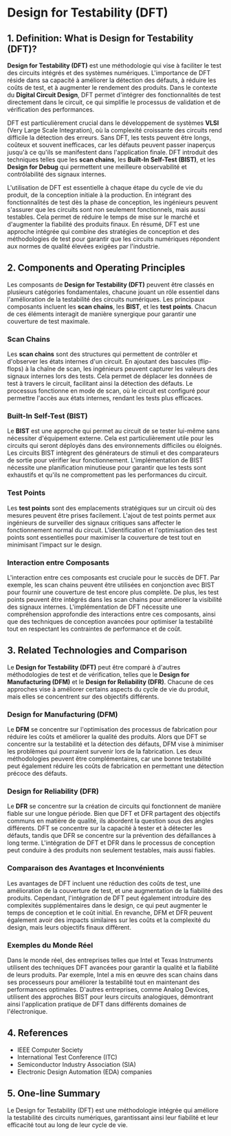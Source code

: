 # Design for Testability (DFT)

## 1. Definition: What is **Design for Testability (DFT)**?

**Design for Testability (DFT)** est une méthodologie qui vise à faciliter le test des circuits intégrés et des systèmes numériques. L'importance de DFT réside dans sa capacité à améliorer la détection des défauts, à réduire les coûts de test, et à augmenter le rendement des produits. Dans le contexte du **Digital Circuit Design**, DFT permet d'intégrer des fonctionnalités de test directement dans le circuit, ce qui simplifie le processus de validation et de vérification des performances.

DFT est particulièrement crucial dans le développement de systèmes **VLSI** (Very Large Scale Integration), où la complexité croissante des circuits rend difficile la détection des erreurs. Sans DFT, les tests peuvent être longs, coûteux et souvent inefficaces, car les défauts peuvent passer inaperçus jusqu'à ce qu'ils se manifestent dans l'application finale. DFT introduit des techniques telles que les **scan chains**, les **Built-In Self-Test (BIST)**, et les **Design for Debug** qui permettent une meilleure observabilité et contrôlabilité des signaux internes.

L'utilisation de DFT est essentielle à chaque étape du cycle de vie du produit, de la conception initiale à la production. En intégrant des fonctionnalités de test dès la phase de conception, les ingénieurs peuvent s'assurer que les circuits sont non seulement fonctionnels, mais aussi testables. Cela permet de réduire le temps de mise sur le marché et d'augmenter la fiabilité des produits finaux. En résumé, DFT est une approche intégrée qui combine des stratégies de conception et des méthodologies de test pour garantir que les circuits numériques répondent aux normes de qualité élevées exigées par l'industrie.

## 2. Components and Operating Principles

Les composants de **Design for Testability (DFT)** peuvent être classés en plusieurs catégories fondamentales, chacune jouant un rôle essentiel dans l'amélioration de la testabilité des circuits numériques. Les principaux composants incluent les **scan chains**, les **BIST**, et les **test points**. Chacun de ces éléments interagit de manière synergique pour garantir une couverture de test maximale.

### Scan Chains

Les **scan chains** sont des structures qui permettent de contrôler et d'observer les états internes d'un circuit. En ajoutant des bascules (flip-flops) à la chaîne de scan, les ingénieurs peuvent capturer les valeurs des signaux internes lors des tests. Cela permet de déplacer les données de test à travers le circuit, facilitant ainsi la détection des défauts. Le processus fonctionne en mode de scan, où le circuit est configuré pour permettre l'accès aux états internes, rendant les tests plus efficaces.

### Built-In Self-Test (BIST)

Le **BIST** est une approche qui permet au circuit de se tester lui-même sans nécessiter d'équipement externe. Cela est particulièrement utile pour les circuits qui seront déployés dans des environnements difficiles ou éloignés. Les circuits BIST intègrent des générateurs de stimuli et des comparateurs de sortie pour vérifier leur fonctionnement. L'implémentation de BIST nécessite une planification minutieuse pour garantir que les tests sont exhaustifs et qu'ils ne compromettent pas les performances du circuit.

### Test Points

Les **test points** sont des emplacements stratégiques sur un circuit où des mesures peuvent être prises facilement. L'ajout de test points permet aux ingénieurs de surveiller des signaux critiques sans affecter le fonctionnement normal du circuit. L'identification et l'optimisation des test points sont essentielles pour maximiser la couverture de test tout en minimisant l'impact sur le design.

### Interaction entre Composants

L'interaction entre ces composants est cruciale pour le succès de DFT. Par exemple, les scan chains peuvent être utilisées en conjonction avec BIST pour fournir une couverture de test encore plus complète. De plus, les test points peuvent être intégrés dans les scan chains pour améliorer la visibilité des signaux internes. L'implémentation de DFT nécessite une compréhension approfondie des interactions entre ces composants, ainsi que des techniques de conception avancées pour optimiser la testabilité tout en respectant les contraintes de performance et de coût.

## 3. Related Technologies and Comparison

Le **Design for Testability (DFT)** peut être comparé à d'autres méthodologies de test et de vérification, telles que le **Design for Manufacturing (DFM)** et le **Design for Reliability (DFR)**. Chacune de ces approches vise à améliorer certains aspects du cycle de vie du produit, mais elles se concentrent sur des objectifs différents.

### Design for Manufacturing (DFM)

Le **DFM** se concentre sur l'optimisation des processus de fabrication pour réduire les coûts et améliorer la qualité des produits. Alors que DFT se concentre sur la testabilité et la détection des défauts, DFM vise à minimiser les problèmes qui pourraient survenir lors de la fabrication. Les deux méthodologies peuvent être complémentaires, car une bonne testabilité peut également réduire les coûts de fabrication en permettant une détection précoce des défauts.

### Design for Reliability (DFR)

Le **DFR** se concentre sur la création de circuits qui fonctionnent de manière fiable sur une longue période. Bien que DFT et DFR partagent des objectifs communs en matière de qualité, ils abordent la question sous des angles différents. DFT se concentre sur la capacité à tester et à détecter les défauts, tandis que DFR se concentre sur la prévention des défaillances à long terme. L'intégration de DFT et DFR dans le processus de conception peut conduire à des produits non seulement testables, mais aussi fiables.

### Comparaison des Avantages et Inconvénients

Les avantages de DFT incluent une réduction des coûts de test, une amélioration de la couverture de test, et une augmentation de la fiabilité des produits. Cependant, l'intégration de DFT peut également introduire des complexités supplémentaires dans le design, ce qui peut augmenter le temps de conception et le coût initial. En revanche, DFM et DFR peuvent également avoir des impacts similaires sur les coûts et la complexité du design, mais leurs objectifs finaux diffèrent.

### Exemples du Monde Réel

Dans le monde réel, des entreprises telles que Intel et Texas Instruments utilisent des techniques DFT avancées pour garantir la qualité et la fiabilité de leurs produits. Par exemple, Intel a mis en œuvre des scan chains dans ses processeurs pour améliorer la testabilité tout en maintenant des performances optimales. D'autres entreprises, comme Analog Devices, utilisent des approches BIST pour leurs circuits analogiques, démontrant ainsi l'application pratique de DFT dans différents domaines de l'électronique.

## 4. References

- IEEE Computer Society
- International Test Conference (ITC)
- Semiconductor Industry Association (SIA)
- Electronic Design Automation (EDA) companies

## 5. One-line Summary

Le Design for Testability (DFT) est une méthodologie intégrée qui améliore la testabilité des circuits numériques, garantissant ainsi leur fiabilité et leur efficacité tout au long de leur cycle de vie.